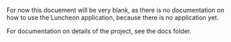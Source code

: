 For now this docuement will be very blank, as there is no documentation on how to use the Luncheon application, because there is no application yet.

For documentation on details of the project, see the docs folder.